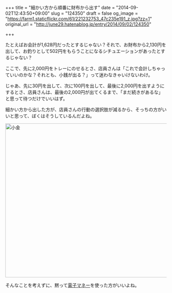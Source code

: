 +++
title = "細かい方から順番に財布から出す"
date = "2014-09-02T12:43:50+09:00"
slug = "124350"
draft = false
og_image = "https://farm1.staticflickr.com/61/221232753_47c235e191_z.jpg?zz=1"
original_url = "http://june29.hatenablog.jp/entry/2014/09/02/124350"

+++

<p>たとえばお会計が1,628円だったとするじゃない？それで、お財布から2,130円を出して、お釣りとして502円をもらうことになるシチュエーションがあったとするじゃない？</p>
<p>ここで、先に2,000円をトレーにのせるとさ、店員さんは「これで会計しちゃっていいのかな？それとも、小銭が出る？」って迷わなきゃいけないわけ。</p>
<p>じゃあ、先に30円を出して、次に100円を出して、最後に2,000円を出すようにするとさ、店員さんは、最後の2,000円が出てくるまで、「まだ続きがあるな」と思って待つだけでいいはず。</p>
<p>細かい方から出した方が、店員さんの行動の選択肢が減るから、そっちの方がいいと思って、ぼくはそうしているんだよね。</p>
<p><a href="https://www.flickr.com/photos/june29/221232753" title="小金 by Jun OHWADA, on Flickr"><img src="https://farm1.staticflickr.com/61/221232753_47c235e191_z.jpg?zz=1" width="640" height="480" alt="小金"></a></p>
<p>そんなことを考えずに、黙って<a class="keyword" href="http://d.hatena.ne.jp/keyword/%C5%C5%BB%D2%A5%DE%A5%CD%A1%BC">電子マネー</a>を使った方がいいよね。</p>